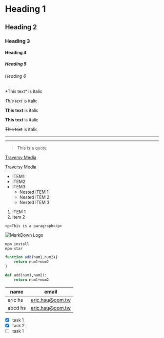 <!--Headings  -->
# Heading 1
## Heading 2
### Heading 3
#### Heading 4
##### Heading 5
###### Heading 6

<!-- Italics -->
\*This text\* is italic

_This text_ is italic

<!-- Strong -->

**This text** is italic

__This text__ is italic

<!-- Strikethrough -->

~~This text~~ is italic

<!-- Horizontal Rule -->

---
___

<!-- Blockquote -->

> This is a quote

<!-- Links -->
[Traversy Media](http://www.google.com.tw)

[Traversy Media](http://www.google.com.tw "eric moje")

<!-- UL -->
* ITEM1
* ITEM2
* ITEM3
    * Nested ITEM 1
    * Nested ITEM 2
    * Nested ITEM 3


<!-- OL -->
1. ITEM 1
1. Item 2

<!-- ILINE Codee Block -->

`<p>This is a paragraph</p>`

<!-- Images -->
![MarkDown Logo](https://markdown-here.com/img/icon256.png)

<!-- GitHub MarkDown -->

<!-- code Blocks -->
```bash
npm install
npm star
```
```javascript
function add(num1,num2){
    return num1+num2
}
```

```python
def add(num1,num2):
    return num1+num2

```

<!-- Tables -->
|name   | email           |
|-------|-----------------|
|eric hs|eric.hsu@com.tw  |
|abcd hs|eric.hsu@com.tw  |

<!-- task lists -->
* [x] task 1
* [x] task 2
* [ ] task 1
